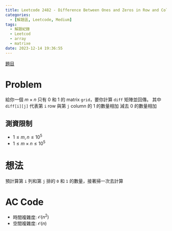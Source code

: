 ```yaml
---
title: Leetcode 2482 - Difference Between Ones and Zeros in Row and Column
categories:
  - [解題區, Leetcode, Medium]
tags:
  - 解題紀錄
  - Leetcod
  - array
  - matrixe
date: 2023-12-14 19:36:55
---
```


[題目](https://leetcode.com/problems/difference-between-ones-and-zeros-in-row-and-column/description)

# Problem

給你一個 $m \times n$ 只有 $0$ 和 $1$ 的 matrix `grid`，要你計算 `diff` 矩陣並回傳。
其中 `diff[i][j]` 代表第 `i` row 與第 `j` column 的 $1$ 的數量相加 減去 $0$ 的數量相加 

## 測資限制

- $1 \le m, n \le 10^5$
- $1 \le m \times n \le 10^5$

# 想法

預計算第 `i` 列和第 `j` 排的 `0` 和 `1` 的數量，接著掃一次去計算

# AC Code

<script src="https://emgithub.com/embed-v2.js?target=https%3A%2F%2Fgithub.com%2Froy4801%2Fsolved_problems%2Fblob%2Fmaster%2Fleetcode%2F2482.cpp%23L19-L61&style=github&type=code&showBorder=on&showLineNumbers=on&showFileMeta=on&showFullPath=on&showCopy=on"></script>

- 時間複雜度: $\mathcal{O}(n^2)$
- 空間複雜度: $\mathcal{O}(n)$

<!-- # 賞析


# 心得 -->

